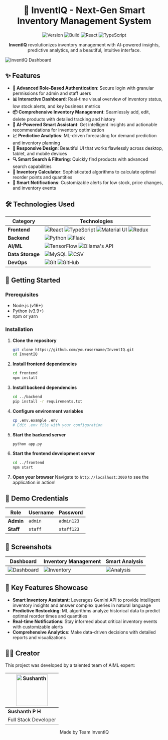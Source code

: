 <div align="center">

# 🚀 InventIQ - Next-Gen Smart Inventory Management System

<img src="https://img.shields.io/badge/version-1.0.0-blue.svg" alt="Version"/>  <img src="https://img.shields.io/badge/build-passing-success.svg" alt="Build"/> <img src="https://img.shields.io/badge/React-18.2.0-61DAFB.svg?logo=react" alt="React"/> <img src="https://img.shields.io/badge/TypeScript-5.0.4-3178C6.svg?logo=typescript" alt="TypeScript"/>

</div>

<p align="center">
  <b>InventIQ</b> revolutionizes inventory management with AI-powered insights, predictive analytics, and a beautiful, intuitive interface.
</p>

![InventIQ Dashboard](https://i.ibb.co/XsZJ6JC/inventory-management-system.jpg)

## ✨ Features

- **🔐 Advanced Role-Based Authentication**: Secure login with granular permissions for admin and staff users
- **📊 Interactive Dashboard**: Real-time visual overview of inventory status, low stock alerts, and key business metrics
- **📦 Comprehensive Inventory Management**: Seamlessly add, edit, delete products with detailed tracking and history
- **🤖 AI-Powered Smart Assistant**: Get intelligent insights and actionable recommendations for inventory optimization
- **📈 Predictive Analytics**: ML-driven forecasting for demand prediction and inventory planning
- **📱 Responsive Design**: Beautiful UI that works flawlessly across desktop, tablet, and mobile devices
- **🔍 Smart Search & Filtering**: Quickly find products with advanced search capabilities
- **🧮 Inventory Calculator**: Sophisticated algorithms to calculate optimal reorder points and quantities
- **🔔 Smart Notifications**: Customizable alerts for low stock, price changes, and inventory events

## 🛠️ Technologies Used

<div align="center">

| Category | Technologies |
|----------|--------------|
| **Frontend** | ![React](https://img.shields.io/badge/React-61DAFB?style=for-the-badge&logo=react&logoColor=black) ![TypeScript](https://img.shields.io/badge/TypeScript-3178C6?style=for-the-badge&logo=typescript&logoColor=white) ![Material UI](https://img.shields.io/badge/Material_UI-0081CB?style=for-the-badge&logo=material-ui&logoColor=white) ![Redux](https://img.shields.io/badge/Redux-764ABC?style=for-the-badge&logo=redux&logoColor=white) |
| **Backend** | ![Python](https://img.shields.io/badge/Python-3776AB?style=for-the-badge&logo=python&logoColor=white) ![Flask](https://img.shields.io/badge/Flask-000000?style=for-the-badge&logo=flask&logoColor=white) |
| **AI/ML** | ![TensorFlow](https://img.shields.io/badge/TensorFlow-FF6F00?style=for-the-badge&logo=tensorflow&logoColor=white) ![Ollama's API](https://img.shields.io/badge/Gemini_API-4285F4?style=for-the-badge&logo=google&logoColor=white) |
| **Data Storage** | ![MySQL](https://img.shields.io/badge/MySQL-4479A1?style=for-the-badge&logo=mysql&logoColor=white) ![CSV](https://img.shields.io/badge/CSV-217346?style=for-the-badge&logo=microsoft-excel&logoColor=white) |
| **DevOps** | ![Git](https://img.shields.io/badge/Git-F05032?style=for-the-badge&logo=git&logoColor=white) ![GitHub](https://img.shields.io/badge/GitHub-181717?style=for-the-badge&logo=github&logoColor=white) |

</div>

## 🚀 Getting Started

### Prerequisites

- Node.js (v16+)
- Python (v3.9+)
- npm or yarn

### Installation

1. **Clone the repository**
   ```bash
   git clone https://github.com/yourusername/InventIQ.git
   cd InventIQ
   ```

2. **Install frontend dependencies**
   ```bash
   cd frontend
   npm install
   ```

3. **Install backend dependencies**
   ```bash
   cd ../backend
   pip install -r requirements.txt
   ```

4. **Configure environment variables**
   ```bash
   cp .env.example .env
   # Edit .env file with your configuration
   ```

5. **Start the backend server**
   ```bash
   python app.py
   ```

6. **Start the frontend development server**
   ```bash
   cd ../frontend
   npm start
   ```

7. **Open your browser**
   Navigate to `http://localhost:3000` to see the application in action!

## 🔑 Demo Credentials

| Role | Username | Password |
|------|----------|----------|
| **Admin** | `admin` | `admin123` |
| **Staff** | `staff` | `staff123` |

## 📱 Screenshots

<div align="center">

| Dashboard | Inventory Management | Smart Analysis |
|-----------|----------------------|----------------|
| ![Dashboard](https://i.ibb.co/JQrXgdK/dashboard.jpg) | ![Inventory](https://i.ibb.co/Qf7Nj7P/inventory.jpg) | ![Analysis](https://i.ibb.co/4PmCJKL/analysis.jpg) |

</div>

## 🌟 Key Features Showcase

- **Smart Inventory Assistant**: Leverages Gemini API to provide intelligent inventory insights and answer complex queries in natural language
- **Predictive Restocking**: ML algorithms analyze historical data to predict optimal reorder times and quantities
- **Real-time Notifications**: Stay informed about critical inventory events with customizable alerts
- **Comprehensive Analytics**: Make data-driven decisions with detailed reports and visualizations

## 👨‍💻 Creator

This project was developed by a talented team of AIML expert:

<div align="center">

| <img src="https://github.com/identicons/sushanth.png" width="100" height="100" alt="Sushanth"> | 
|----------|
| **Sushanth P H** 
| Full Stack Developer| 

</div>

<div align="center">

Made by Team InventIQ

</div>
